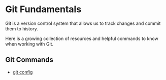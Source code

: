 # Git Fundamentals

Git is a version control system that allows us to track changes and commit them to history.

Here is a growing collection of resources and helpful commands to know when working with Git.

## Git Commands
- [git config](./commands/config.md)